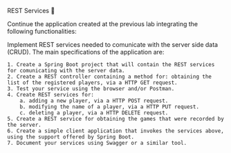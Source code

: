 REST Services :tropical_fish:

Continue the application created at the previous lab integrating the following functionalities:

Implement REST services needed to comunicate with the server side data (CRUD).
The main specifications of the application are:

    1. Create a Spring Boot project that will contain the REST services for comunicating with the server data.
    2. Create a REST controller containing a method for: obtaining the list of the registered players, via a HTTP GET request.
    3. Test your service using the browser and/or Postman.
    4. Create REST services for:
        a. adding a new player, via a HTTP POST request.
        b. modifying the name of a player, via a HTTP PUT request.
        c. deleting a player, via a HTTP DELETE request.
    5. Create a REST service for obtaining the games that were recorded by the server.
    6. Create a simple client application that invokes the services above, using the support offered by Spring Boot.
    7. Document your services using Swagger or a similar tool.
